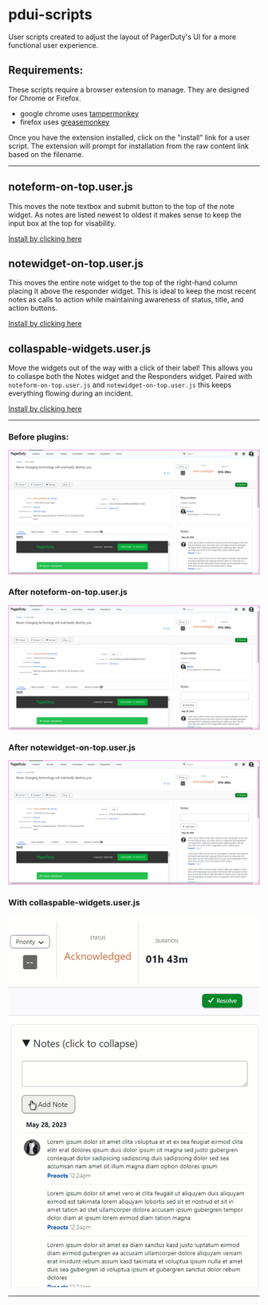 # pdui-scripts

User scripts created to adjust the layout of PagerDuty's UI for a more
functional user experience.

## Requirements:

These scripts require a browser extension to manage. They are designed for
Chrome or Firefox.

- google chrome uses
  [tampermonkey](https://chrome.google.com/webstore/detail/tampermonkey/dhdgffkkebhmkfjojejmpbldmpobfkfo?hl=en)
- firefox uses
  [greasemonkey](https://addons.mozilla.org/en-US/firefox/addon/greasemonkey/)

Once you have the extension installed, click on the "install" link for a user
script. The extension will prompt for installation from the raw content link
based on the filename.

---

## noteform-on-top.user.js

This moves the note textbox and submit button to the top of the note widget. As
notes are listed newest to oldest it makes sense to keep the input box at the
top for visability.

[Install by clicking
here](https://github.com/Preocts/pdui-scripts/raw/main/noteform-on-top.user.js)

## notewidget-on-top.user.js

This moves the entire note widget to the top of the right-hand column placing it
above the responder widget. This is ideal to keep the most recent notes as calls
to action while maintaining awareness of status, title, and action buttons.

[Install by clicking
here](https://github.com/Preocts/pdui-scripts/raw/main/notewidget-on-top.user.js)

## collaspable-widgets.user.js

Move the widgets out of the way with a click of their label! This allows you to
collaspe both the Notes widget and the Responders widget. Paired with
`noteform-on-top.user.js` and `notewidget-on-top.user.js` this keeps everything
flowing during an incident.

 [Install by clicking
here](https://github.com/Preocts/pdui-scripts/raw/main/collaspable-widgets.user.js)

---

### Before plugins:

![example01.png](images/example01.png)

### After noteform-on-top.user.js

![example02.png](images/example02.png)

### After notewidget-on-top.user.js

![example03.png](images/example03.png)


### With collaspable-widgets.user.js

![example04.gif](images/example04.gif)

---
